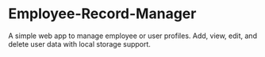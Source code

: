# Employee-Record-Manager
A simple web app to manage employee or user profiles. Add, view, edit, and delete user data with local storage support.

